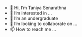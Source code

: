 - 👋 Hi, I’m Taniya Senarathna
- 👀 I’m interested in ...
- 🌱 I’m an undergraduate
- 💞️ I’m looking to collaborate on ...
- 📫 How to reach me ...

<!---
Tgs1398/Tgs1398 is a ✨ special ✨ repository because its `README.md` (this file) appears on your GitHub profile.
You can click the Preview link to take a look at your changes.
--->
